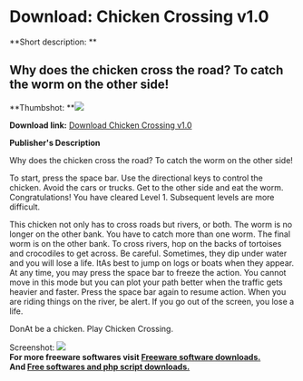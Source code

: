 # Download: Chicken Crossing v1.0

**Short description: **

## Why does the chicken cross the road? To catch the worm on the other side!

  
**Thumbshot: **![](http://www.freewarefiles.com/screenshot/chicken_screen_md.jpg)   
  
**Download link:** [Download Chicken Crossing v1.0](http://freesoftwares.boysofts.com/Chicken-Crossing-V_program_25419.html)  
  

**Publisher's Description**  
  

Why does the chicken cross the road? To catch the worm on the other side!

To start, press the space bar. Use the directional keys to control the
chicken. Avoid the cars or trucks. Get to the other side and eat the worm.
Congratulations! You have cleared Level 1. Subsequent levels are more
difficult.

This chicken not only has to cross roads but rivers, or both. The worm is no
longer on the other bank. You have to catch more than one worm. The final worm
is on the other bank. To cross rivers, hop on the backs of tortoises and
crocodiles to get across. Be careful. Sometimes, they dip under water and you
will lose a life. ItAs best to jump on logs or boats when they appear. At any
time, you may press the space bar to freeze the action. You cannot move in
this mode but you can plot your path better when the traffic gets heavier and
faster. Press the space bar again to resume action. When you are riding things
on the river, be alert. If you go out of the screen, you lose a life.

DonAt be a chicken. Play Chicken Crossing.

  
  
Screenshot: ![](http://www.freewarefiles.com/screenshot/chicken_screen.jpg)  
**For more freeware softwares visit [Freeware software downloads.](http://freesoftwares.boysofts.com/)**   
**And [Free softwares and php script downloads.](http://www.boysofts.com/)**

